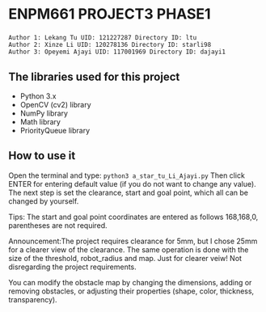 # ENPM661 PROJECT3 PHASE1
### 
    Author 1: Lekang Tu UID: 121227287 Directory ID: ltu
    Author 2: Xinze Li UID: 120278136 Directory ID: starli98
    Author 3: Opeyemi Ajayi UID: 117001969 Directory ID: dajayi1

## The libraries used for this project

- Python 3.x
- OpenCV (cv2) library
- NumPy library
- Math library
- PriorityQueue library

## How to use it

Open the terminal and type: `python3 a_star_tu_Li_Ajayi.py`
Then click ENTER for entering default value (if you do not want to change any value).
The next step is set the clearance, start and goal point, which all can be changed by yourself. 

Tips: The start and goal point coordinates are entered as follows 168,168,0, parentheses are not required.

Announcement:The project requires clearance for 5mm, but I chose 25mm for a clearer view of the clearance. The same operation is done with the size of the threshold, robot_radius and map. Just for clearer veiw! Not disregarding the project requirements.

You can modify the obstacle map by changing the dimensions, adding or removing obstacles, or adjusting their properties (shape, color, thickness, transparency).
